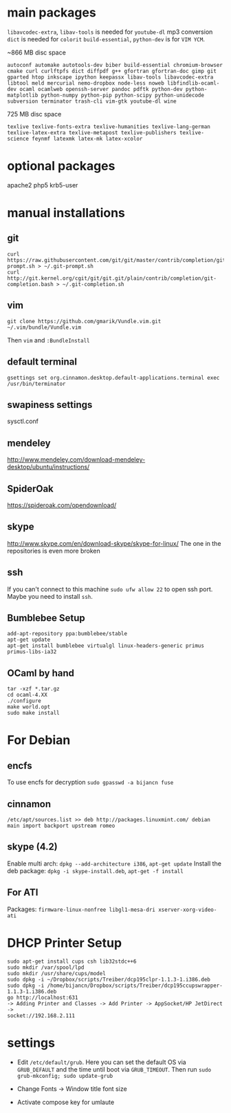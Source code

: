 # main packages
`libavcodec-extra`, `libav-tools` is needed for `youtube-dl` mp3 conversion
`dict` is needed for `colorit`
`build-essential`, `python-dev` is for `VIM YCM`.

~866 MB disc space
```
autoconf automake autotools-dev biber build-essential chromium-browser cmake curl curlftpfs dict diffpdf g++ gfortran gfortran-doc gimp git gparted htop inkscape ipython keepassx libav-tools libavcodec-extra libtool meld mercurial nemo-dropbox node-less noweb libfindlib-ocaml-dev ocaml ocamlweb openssh-server pandoc pdftk python-dev python-matplotlib python-numpy python-pip python-scipy python-unidecode subversion terminator trash-cli vim-gtk youtube-dl wine
```

725 MB disc space
```
texlive texlive-fonts-extra texlive-humanities texlive-lang-german texlive-latex-extra texlive-metapost texlive-publishers texlive-science feynmf latexmk latex-mk latex-xcolor
```

# optional packages
apache2 php5 krb5-user

# manual installations
## git
```
curl https://raw.githubusercontent.com/git/git/master/contrib/completion/git-prompt.sh > ~/.git-prompt.sh
curl http://git.kernel.org/cgit/git/git.git/plain/contrib/completion/git-completion.bash > ~/.git-completion.sh
```

## vim
```
git clone https://github.com/gmarik/Vundle.vim.git ~/.vim/bundle/Vundle.vim
```
Then `vim` and `:BundleInstall`

## default terminal
```
gsettings set org.cinnamon.desktop.default-applications.terminal exec /usr/bin/terminator
```

## swapiness settings
sysctl.conf

## mendeley
http://www.mendeley.com/download-mendeley-desktop/ubuntu/instructions/

## SpiderOak
https://spideroak.com/opendownload/

## skype
http://www.skype.com/en/download-skype/skype-for-linux/
The one in the repositories is even more broken

## ssh
If you can't connect to this machine `sudo ufw allow 22` to open ssh port. Maybe
you need to install `ssh`.

## Bumblebee Setup
```
add-apt-repository ppa:bumblebee/stable
apt-get update
apt-get install bumblebee virtualgl linux-headers-generic primus primus-libs-ia32
```

## OCaml by hand
```
tar -xzf *.tar.gz
cd ocaml-4.XX
./configure
make world.opt
sudo make install
````

# For Debian
## encfs
To use encfs for decryption `sudo gpasswd -a bijancn fuse`

## cinnamon
` /etc/apt/sources.list >>
deb http://packages.linuxmint.com/ debian main import backport upstream romeo `

## skype (4.2)
Enable multi arch: `dpkg --add-architecture i386`, `apt-get update`
Install the deb package: `dpkg -i skype-install.deb`, `apt-get -f install`

## For ATI
Packages: `firmware-linux-nonfree libgl1-mesa-dri xserver-xorg-video-ati`

# DHCP Printer Setup
```
sudo apt-get install cups csh lib32stdc++6
sudo mkdir /var/spool/lpd
sudo mkdir /usr/share/cups/model
sudo dpkg -i ~/Dropbox/scripts/Treiber/dcp195clpr-1.1.3-1.i386.deb
sudo dpkg -i /home/bijancn/Dropbox/scripts/Treiber/dcp195ccupswrapper-1.1.3-1.i386.deb
go http://localhost:631
-> Adding Printer and Classes -> Add Printer -> AppSocket/HP JetDirect ->
socket://192.168.2.111
```

# settings
- Edit `/etc/default/grub`. Here you can set the default OS via `GRUB_DEFAULT`
  and the time until boot via `GRUB_TIMEOUT`. Then run `sudo grub-mkconfig; sudo
  update-grub`

- Change Fonts -> Window title font size

- Activate compose key for umlaute
